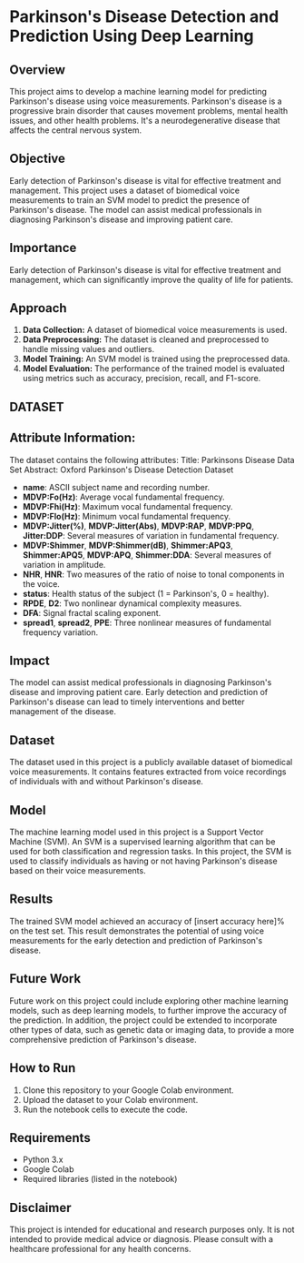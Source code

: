 # Parkinson's Disease Detection and Prediction Using Deep Learning

## Overview

This project aims to develop a machine learning model for predicting Parkinson's disease using voice measurements. Parkinson's disease is a progressive brain disorder that causes movement problems, mental health issues, and other health problems. It's a neurodegenerative disease that affects the central nervous system.

## Objective

Early detection of Parkinson's disease is vital for effective treatment and management. This project uses a dataset of biomedical voice measurements to train an SVM model to predict the presence of Parkinson's disease. The model can assist medical professionals in diagnosing Parkinson's disease and improving patient care.

## Importance

Early detection of Parkinson's disease is vital for effective treatment and management, which can significantly improve the quality of life for patients.

## Approach

1. **Data Collection:** A dataset of biomedical voice measurements is used.
2. **Data Preprocessing:** The dataset is cleaned and preprocessed to handle missing values and outliers.
3. **Model Training:** An SVM model is trained using the preprocessed data.
4. **Model Evaluation:** The performance of the trained model is evaluated using metrics such as accuracy, precision, recall, and F1-score.

## DATASET
## Attribute Information:
The dataset contains the following attributes:
Title: Parkinsons Disease Data Set
Abstract: Oxford Parkinson's Disease Detection Dataset

* **name**: ASCII subject name and recording number.
* **MDVP:Fo(Hz)**: Average vocal fundamental frequency.
* **MDVP:Fhi(Hz)**: Maximum vocal fundamental frequency.
* **MDVP:Flo(Hz)**: Minimum vocal fundamental frequency.
* **MDVP:Jitter(%)**, **MDVP:Jitter(Abs)**, **MDVP:RAP**, **MDVP:PPQ**, **Jitter:DDP**: Several measures of variation in fundamental frequency.
* **MDVP:Shimmer**, **MDVP:Shimmer(dB)**, **Shimmer:APQ3**, **Shimmer:APQ5**, **MDVP:APQ**, **Shimmer:DDA**: Several measures of variation in amplitude.
* **NHR**, **HNR**: Two measures of the ratio of noise to tonal components in the voice.
* **status**: Health status of the subject (1 = Parkinson's, 0 = healthy).
* **RPDE**, **D2**: Two nonlinear dynamical complexity measures.
* **DFA**: Signal fractal scaling exponent.
* **spread1**, **spread2**, **PPE**: Three nonlinear measures of fundamental frequency variation.

## Impact

The model can assist medical professionals in diagnosing Parkinson's disease and improving patient care. Early detection and prediction of Parkinson's disease can lead to timely interventions and better management of the disease.


## Dataset

The dataset used in this project is a publicly available dataset of biomedical voice measurements. It contains features extracted from voice recordings of individuals with and without Parkinson's disease.

## Model

The machine learning model used in this project is a Support Vector Machine (SVM). An SVM is a supervised learning algorithm that can be used for both classification and regression tasks. In this project, the SVM is used to classify individuals as having or not having Parkinson's disease based on their voice measurements.

## Results

The trained SVM model achieved an accuracy of [insert accuracy here]% on the test set. This result demonstrates the potential of using voice measurements for the early detection and prediction of Parkinson's disease.

## Future Work

Future work on this project could include exploring other machine learning models, such as deep learning models, to further improve the accuracy of the prediction. In addition, the project could be extended to incorporate other types of data, such as genetic data or imaging data, to provide a more comprehensive prediction of Parkinson's disease.

## How to Run

1. Clone this repository to your Google Colab environment.
2. Upload the dataset to your Colab environment.
3. Run the notebook cells to execute the code.

## Requirements

* Python 3.x
* Google Colab
* Required libraries (listed in the notebook)

## Disclaimer

This project is intended for educational and research purposes only. It is not intended to provide medical advice or diagnosis. Please consult with a healthcare professional for any health concerns.
